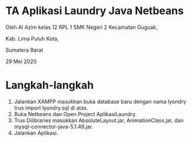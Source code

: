 # TA Aplikasi Laundry Java Netbeans
Oleh Al Azim kelas 12 RPL 1 SMK Negeri 2 Kecamatan Guguak,

Kab. Lima Puluh Kota,

Sumatera Barat

29 Mei 2020



# Langkah-langkah

1. Jalankan XAMPP masukkan buka database baru dengan nama lyondry trus import lyondry.sql di atas.
2. Buka Netbeans dan Open Project AplikasiLaundry.
3. Trus Dilibraries masukkan AbsoluteLayout.jar, AnimationClass.jar, dan mysql-connector-java-5.1.49.jar.
4. Jalankan Aplikasi.